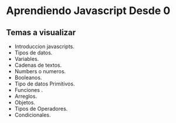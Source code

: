 # Aprendiendo Javascript Desde 0
## Temas a visualizar
* Introduccion javascripts.
* Tipos de datos.
* Variables.
* Cadenas de textos.
* Numbers o numeros.
* Booleanos.
* Tipo de datos Primitivos.
* Funciones .
* Arreglos.
* Objetos.
* Tipos de Operadores.
* Condicionales.